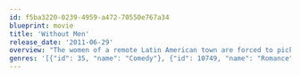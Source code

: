 ```yaml
---
id: f5ba3220-0239-4959-a472-70550e767a34
blueprint: movie
title: 'Without Men'
release_date: '2011-06-29'
overview: "The women of a remote Latin American town are forced to pick up the pieces and remake their world when all the town's men are forcibly recruited by communist guerrillas."
genres: '[{"id": 35, "name": "Comedy"}, {"id": 10749, "name": "Romance"}]'
---
```

